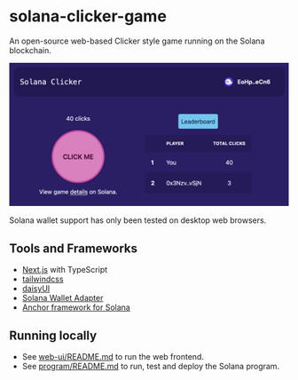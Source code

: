 # solana-clicker-game

An open-source web-based Clicker style game running on the Solana blockchain.

![Game screenshot](./screenshots/home.png)

Solana wallet support has only been tested on desktop web browsers.

## Tools and Frameworks

- [Next.js](https://nextjs.org/) with TypeScript
- [tailwindcss](https://tailwindcss.com/)
- [daisyUI](https://daisyui.com)
- [Solana Wallet Adapter](https://github.com/solana-labs/wallet-adapter)
- [Anchor framework for Solana](https://book.anchor-lang.com/)

## Running locally

- See [web-ui/README.md](web-ui/README.md) to run the web frontend.
- See [program/README.md](program/README.md) to run, test and deploy the Solana program.
